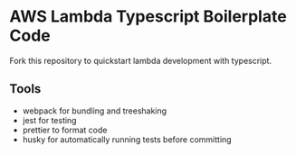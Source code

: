 # AWS Lambda Typescript Boilerplate Code

Fork this repository to quickstart lambda development with typescript.

## Tools

- webpack for bundling and treeshaking
- jest for testing
- prettier to format code
- husky for automatically running tests before committing
